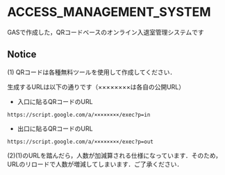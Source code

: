 # ACCESS_MANAGEMENT_SYSTEM
GASで作成した，QRコードベースのオンライン入退室管理システムです

## Notice
(1) QRコードは各種無料ツールを使用して作成してください．

  生成するURLは以下の通りです（××××××××は各自の公開URL）
  
   * 入口に貼るQRコードのURL
  ```
  https://script.google.com/a/××××××××/exec?p=in
  ```
   * 出口に貼るQRコードのURL
  ```
  https://script.google.com/a/××××××××/exec?p=out
  ```

(2)(1)のURLを踏んだら，人数が加減算される仕様になっています．そのため，URLのリロードで人数が増減してしまいます．ご了承ください．
